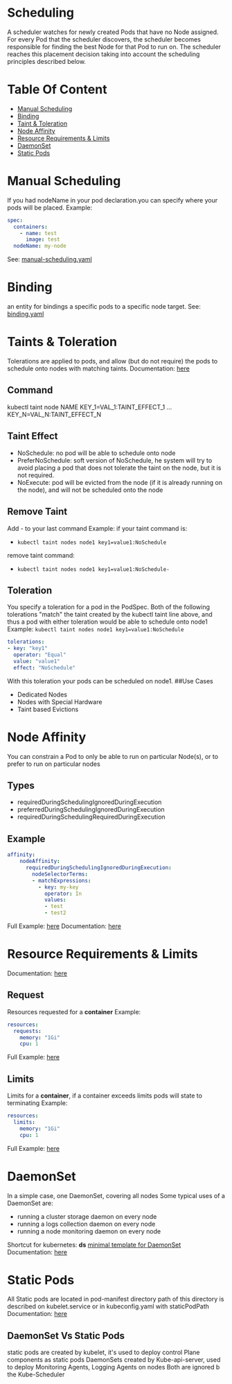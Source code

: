 # Scheduling
A scheduler watches for newly created Pods that have no Node assigned. For every Pod that the scheduler discovers, the scheduler becomes responsible for finding the best Node for that Pod to run on. The scheduler reaches this placement decision taking into account the scheduling principles described below.

# Table Of Content
- [Manual Scheduling](#manual-scheduling)
- [Binding](#binding)
- [Taint & Toleration](#taints--toleration)
- [Node Affinity](#node-affinity)
- [Resource Requirements & Limits](#resource-requirements--limits)
- [DaemonSet](#daemonset)
- [Static Pods](#static-pods)

# Manual Scheduling
If you had nodeName in your pod declaration.you can specify where your pods will be placed.
Example:
````yaml
spec:
  containers:
    - name: test
      image: test
  nodeName: my-node
````
See: [manual-scheduling.yaml](templates/manual-scheduling.yaml)
# Binding
an entity for bindings a specific pods to a specific node target.
See: [binding.yaml](templates/binding.yaml)
# Taints & Toleration
Tolerations are applied to pods, and allow (but do not require) the pods to schedule onto nodes with matching taints.
Documentation: [here](https://kubernetes.io/docs/concepts/scheduling-eviction/taint-and-toleration/)
## Command
kubectl taint node NAME KEY_1=VAL_1:TAINT_EFFECT_1 ... KEY_N=VAL_N:TAINT_EFFECT_N
## Taint Effect
- NoSchedule: no pod will be able to schedule onto node
- PreferNoSchedule: soft version of NoSchedule, he system will try to avoid placing a pod that does not tolerate the taint on the node, but it is not required.
- NoExecute: pod will be evicted from the node (if it is already running on the node), and will not be scheduled onto the node
## Remove Taint
Add - to your last command
Example:
if your taint command is: 
- `kubectl taint nodes node1 key1=value1:NoSchedule`

remove taint command:
- `kubectl taint nodes node1 key1=value1:NoSchedule-`
## Toleration
You specify a toleration for a pod in the PodSpec. 
Both of the following tolerations "match" the taint created by the kubectl taint line above, and thus a pod with either toleration would be able to schedule onto node1
Example:
`kubectl taint nodes node1 key1=value1:NoSchedule`
````yaml
tolerations:
- key: "key1"
  operator: "Equal"
  value: "value1"
  effect: "NoSchedule"
````
With this toleration your pods can be scheduled on node1.
##Use Cases
- Dedicated Nodes
- Nodes with Special Hardware
- Taint based Evictions
# Node Affinity
You can constrain a Pod to only be able to run on particular Node(s), or to prefer to run on particular nodes
## Types
- requiredDuringSchedulingIgnoredDuringExecution 
- preferredDuringSchedulingIgnoredDuringExecution 
- requiredDuringSchedulingRequiredDuringExecution 
## Example
````yaml
affinity:
    nodeAffinity:
      requiredDuringSchedulingIgnoredDuringExecution:
        nodeSelectorTerms:
        - matchExpressions:
          - key: my-key
            operator: In
            values:
            - test
            - test2
````
Full Example: [here](templates/node-affinity.yaml)
Documentation: [here](https://kubernetes.io/docs/concepts/scheduling-eviction/assign-pod-node/#node-affinity)
# Resource Requirements & Limits
Documentation: [here](https://kubernetes.io/docs/concepts/policy/resource-quotas/)
## Request
Resources requested for a **container**
Example:
````yaml
resources:
  requests:
    memory: "1Gi"
    cpu: 1
````
Full Example: [here](templates/resource-limits.yaml)
## Limits
Limits for a **container**, if a container exceeds limits pods will state to terminating
Example:
````yaml
resources:
  limits:
    memory: "1Gi"
    cpu: 1
````
Full Example: [here](templates/resource-limits.yaml)
# DaemonSet
In a simple case, one DaemonSet, covering all nodes
Some typical uses of a DaemonSet are:
- running a cluster storage daemon on every node
- running a logs collection daemon on every node
- running a node monitoring daemon on every node

Shortcut for kubernetes: **ds**
[minimal template for DaemonSet](./templates/daemonset.yaml)
Documentation: [here](https://kubernetes.io/docs/concepts/workloads/controllers/daemonset/)
# Static Pods
All Static pods are located in pod-manifest directory path of this directory is described on kubelet.service or in kubeconfig.yaml with staticPodPath
Documentation: [here](https://kubernetes.io/docs/tasks/configure-pod-container/static-pod/)
## DaemonSet Vs Static Pods
static pods are created by kubelet, it's used to deploy control Plane components as static pods
DaemonSets created by Kube-api-server, used to deploy Monitoring Agents, Logging Agents on nodes
Both are ignored b the Kube-Scheduler